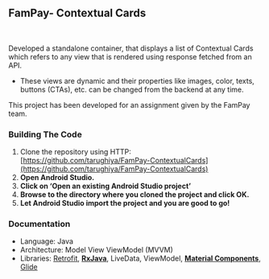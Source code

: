 ## FamPay- Contextual Cards

<br> 

Developed a standalone container, that displays a list of Contextual Cards which
refers to any view that is rendered using response fetched from an API.

* These views are dynamic and their properties like images, color, texts, buttons
(CTAs), etc. can be changed from the backend at any time.

This project has been developed for an assignment given by the FamPay team.

### Building The Code

1.  Clone the repository using HTTP:
[https://github.com/tarughiya/FamPay-ContextualCards](https://github.com/tarughiya/FamPay-ContextualCards)
1.  **Open Android Studio.**
1.  **Click on ‘Open an existing Android Studio project’**
1.  **Browse to the directory where you cloned the project and click OK.**
1.  **Let Android Studio import the project and you are good to go!**

### Documentation

* Language: Java
* Architecture: Model View ViewModel (MVVM)
* Libraries: [Retrofit](https://github.com/square/retrofit),
**[RxJava](https://github.com/ReactiveX/RxJava)**, LiveData, ViewModel,
**[Material
Components](https://github.com/material-components/material-components-android)**,
[Glide](https://github.com/bumptech/glide)

<br> 
